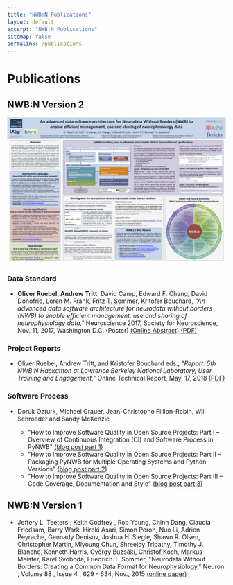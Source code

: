 ```yaml
---
title: "NWB:N Publications"
layout: default
excerpt: "NWB:N Publications"
sitemap: false
permalink: /publications
---
```



# Publications


## NWB:N Version 2

<a href="https://github.com/NeurodataWithoutBorders/neurodatawithoutborders.github.io/raw/master/publications/ruebel_sfn_2017.pdf"><img alt="NWB:N Poster" src="publications/ruebel_sfn_2017.png" width="800" class="center-block"></a>


### Data Standard

* **Oliver Ruebel, Andrew Tritt**, David Camp, Edward F. Chang, David Donofrio, Loren M. Frank,
  Fritz T. Sommer, Kritofer Bouchard, *"An advanced data software architecture for neurodata
  without borders (NWB) to enable efficient management, use and sharing of neurophysiology data,"*
  Neuroscience 2017, Society for Neuroscience, Nov. 11, 2017, Washington D.C.
  (Poster) [(Online Abstract)](http://www.abstractsonline.com/pp8/#!/4376/presentation/22013)
  [(PDF)](https://github.com/NeurodataWithoutBorders/nwb-schema/raw/dev/docs/general/source/pubs/ruebel_sfn_2017.pdf)
  
### Project Reports

* Oliver Ruebel, Andrew Tritt, and Kristofer Bouchard eds., *"Report: 5th NWB:N Hackathon at Lawrence Berkeley National Laboratory, User Training and Engagement,"* Online Technical Report, May, 17, 2018 [(PDF)](https://github.com/NeurodataWithoutBorders/nwb_hackathons/raw/master/HCK05_2018_Berkeley/report/report-5th-nwbn-hackathon-at-lbnl.pdf)



### Software Process

* Doruk Ozturk, Michael Grauer, Jean-Christophe Fillion-Robin, Will Schroeder and Sandy McKenzie

  * "How to Improve Software Quality in Open Source Projects: Part I – Overview of Continuous Integration (CI) and Software Process in PyNWB"
    [(blog post part 1)](https://blog.kitware.com/how-to-improve-software-quality-in-open-source-projects-part-i-overview-of-continuous-integration-ci-and-software-process-in-pynwb/)
  * "How to Improve Software Quality in Open Source Projects: Part II – Packaging PyNWB for Multiple Operating Systems and Python Versions"
    [(blog post part 2)](https://blog.kitware.com/improving-software-quality-in-open-source-projects-part-ii-packaging-pynwb-for-multiple-operating-systems-and-python-versions/)
   * "How to Improve Software Quality in Open Source Projects: Part III – Code Coverage, Documentation and Style"
    [(blog post part 3)](https://blog.kitware.com/how-to-improve-software-quality-in-open-source-projects-part-iii-code-coverage-documentation-and-style/)



## NWB:N Version 1

*  Jeffery L. Teeters , Keith Godfrey , Rob Young, Chinh Dang, Claudia Friedsam, Barry Wark, Hiroki Asari,
   Simon Peron, Nuo Li, Adrien Peyrache, Gennady Denisov, Joshua H. Siegle, Shawn R. Olsen, Christopher Martin,
   Miyoung Chun, Shreejoy Tripathy, Timothy J. Blanche, Kenneth Harris, György Buzsáki, Christof Koch,
   Markus Meister, Karel Svoboda, Friedrich T. Sommer, "Neurodata Without Borders: Creating a Common Data
   Format for Neurophysiology," Neuron , Volume 88 , Issue 4 , 629 - 634, Nov., 2015
   [(online paper)](http://www.cell.com/neuron/fulltext/S0896-6273(15)00919-8)

